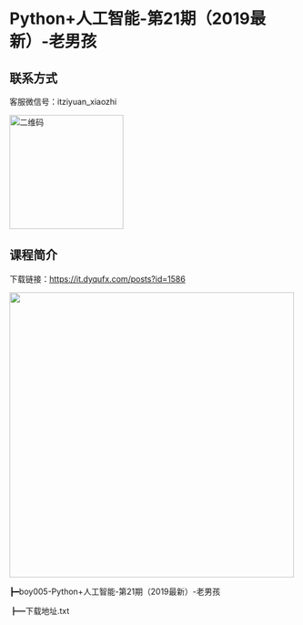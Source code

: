 # Python+人工智能-第21期（2019最新）-老男孩

## 联系方式

客服微信号：itziyuan_xiaozhi

<img src="https://ziyuanyun.oss-cn-guangzhou.aliyuncs.com/common/20240614073449/666b82192834a.jpg" width="200" height="200" alt="二维码">

## 课程简介

下载链接：https://it.dyqufx.com/posts?id=1586

<img src="https://ziyuanyun.oss-cn-guangzhou.aliyuncs.com/yun/20240515183240/66448f485af7e.jpg" width="500" alt="">

  ┣━boy005-Python+人工智能-第21期（2019最新）-老男孩

 ┣━下载地址.txt

  